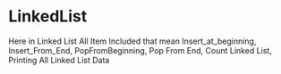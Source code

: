 # LinkedList
Here in Linked List All Item Included that mean Insert_at_beginning, Insert_From_End, PopFromBeginning, Pop From End, Count Linked List, Printing All Linked List Data
